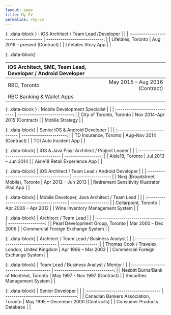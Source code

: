 ```yaml
---
layout: page
title: My CV
permalink: /my-cv
---
```

{: .data-block }
| iOS Architect / Team Lead /Developer |                               |
| :----------------------------------- | ----------------------------: |
| Lifetales, Toronto                   | Aug 2016 – present (Contract) |
| Lifetales Story App                  |                               |

{: .data-block}

| iOS Architect, SME, Team Lead, Developer / Android Developer |                                |
| :--------------------------------------- | -----------------------------: |
| RBC, Toronto                             | May 2015 – Aug 2016 (Contract) |
| RBC Banking & Wallet Apps                |                                |


{: .data-block }
| Mobile Development Specialist |                              |
| :---------------------------- | ---------------------------: |
| City of Toronto, Toronto      | Nov 2014–Apr 2015 (Contract) |
| Mobile Strategy               |                              |


{: .data-block}
| Senior iOS & Android Developer |                         |
| :----------------------------- | ----------------------: |
| TD Insurance, Toronto          | Aug–Nov 2014 (Contract) |
| TDI Auto Incident App          |                         |

{: .data-block}
| iOS & Java Play! Architect / Project Leader |                     |
| :--------------------------------------- | ------------------: |
| Aisle18, Toronto                         | Jul 2013 – Jun 2014 |
| Aisle18 Retail Experience App            |                     |

{: .data-block}
| iOS  Architect / Team Lead / Android Developer |                     |
| :--------------------------------------- | ------------------: |
| Nexj (Broadstreet Mobile), Toronto       | Apr 2012 – Jun 2013 |
| Retirement Sensitivity Illustrator iPad App |                     |

{: .data-block}
| Mobile Developer, Java Architect / Team Lead |                     |
| :--------------------------------------- | ------------------: |
| Cellarpoint, Toronto                     | Apr 2006 – Apr 2012 |
| Wine Inventory Management System         |                     |

{: .data-block}
| Architect / Team Lead              |                     |
| :--------------------------------- | ------------------: |
| Pearl Development Group, Toronto   | Mar 2000 – Dec 2006 |
| Commercial Foreign Exchange System |                     |

{: .data-block}
| Architect / Team Lead / Business Analyst |                     |
| :--------------------------------------- | ------------------: |
| Thomas Cook / Travelex, London, United Kingdom | Apr 1996 – Mar 2003 |
| Commercial Foreign Exchange System       |                     |

{: .data-block}
| Team Lead / Business Analyst / Mentor   |                                |
| :-------------------------------------- | -----------------------------: |
| Nesbitt Burns/Bank of Montreal, Toronto | May 1997 - Nov 1997 (Contract) |
| Securities Management System            |                                |

{: .data-block}
| Senior Developer                      |                                      |
| :------------------------------------ | -----------------------------------: |
| Canadian Bankers Association, Toronto | May 1995 – December 2000 (Contracts) |
| Consumer Products Database            |                                      |
